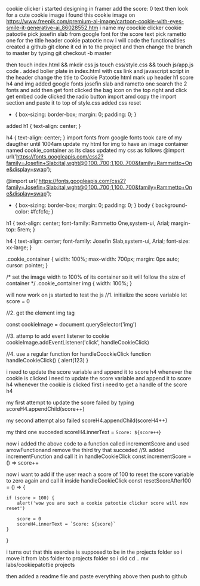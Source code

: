 cookie clicker
i started designing in framer
add the score: 0 text
then look for a cute cookie image
i found this cookie image on https://www.freepik.com/premium-ai-image/cartoon-cookie-with-eyes-smile-it-generative-ai_86028552.htm
i name my coockie clicker cookie patootie
pick josefin slab from google font for the score text
pick rametto one for the title header cookie patootie
now i will code the functionalities
created a github 
git clone it
cd in to the project and
then change the branch to master by typing git checkout -b master

then touch index.html && mkdir css js
touch css/style.css && touch js/app.js
code .
added bolier plate in index.html with css link and javascript script in the header
change the title to Cookie Patootie
html mark up header h1 score h4 and img
added google fonts josefin slab and rametto one search the 2 fonts and add then get font clicked the bag icon on the top right and click get embed code clicked the radio button import amd copy the import  section and paste it to top of style.css 
added css reset
* {
    box-sizing: border-box;
    margin: 0;
    padding: 0;
}

added 
h1 {
    text-align: center;
}

h4 {
    text-align: center;
}
import fonts from google fonts
took care of my daugther until 1004am
update my html for img to have an image container named cookie_container as its class
updated my css as follows
@import url('https://fonts.googleapis.com/css2?family=Josefin+Slab:ital,wght@0,100..700;1,100..700&family=Rammetto+One&display=swap');

@import url('https://fonts.googleapis.com/css2?family=Josefin+Slab:ital,wght@0,100..700;1,100..700&family=Rammetto+One&display=swap');

* {
    box-sizing: border-box;
    margin: 0;
    padding: 0;
}
body {
    background-color: #fcfcfc;
}

h1 {
    text-align: center;
    font-family: Rammetto One,system-ui, Arial;
    margin-top: 5rem;
}

h4 {
    text-align: center;
    font-family: Josefin Slab,system-ui, Arial;
    font-size: xx-large;
}

.cookie_container {
    width: 100%;
    max-width: 700px;
    margin: 0px auto;
    cursor: pointer;
}

/* set the image width to 100% of its container so it will follow the size of container */
.cookie_container img {
    width: 100%;
}

will now work on js
started to test the js
//1. initialize the score variable
let score = 0


//2. get the element img tag

const cookieImage = document.querySelector('img')


//3. attemp to add event listener to cookie
cookieImage.addEventListener('click', handleCookieClick)


//4. use a regular function for handleCoockieClick
function handleCookieClick() {
    alert(123)
}

i need to update the score variable and append it to score h4 whenever the cookie is clicked
i need to update the score variable and append it to score h4 whenever the cookie is clicked first i need to get a handle of the score h4

my first attempt to update the score failed by typing
scoreH4.appendChild(score++)


my second attempt also failed
scoreH4.appendChild(scoreH4++)

my third one succeded
scoreH4.innerText = `Score: ${score++}`


now i added the above code to a function called incrementScore and used arrowFunctionand remove the third try that succeded 
//9. added incrementFunction and call it in handleCookieClick
const incrementScore = () => score++ 

now i want to add if the user reach a score of 100 to reset the score variable to zero again and call it inside handleCookieClick
const resetScoreAfter100 = () => {

    if (score > 100) {
        alert('wow you are such a cookie patootie clicker score will now reset')
        
        score = 0
        scoreH4.innerText = `Score: ${score}`
    }
}

i turns out that this exercise is supposed to be in the projects folder so i move it from labs folder to projects folder
so i did
cd ..
 mv labs/cookiepatottie projects

then added a readme file and paste everything above then push to github
